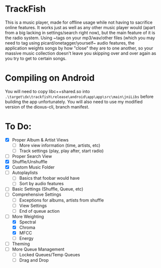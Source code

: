 # TrackFish
This is a music player, made for offline usage while not having to sacrifice online features.
It works just as well as any other music player would (apart from a big lacking in settings/search right now), but the main feature of it is the radio system.
Using ~tags on your mp3/wav/other files (which you may need to tag using picard/onetagger/yourself~ audio features, the application weights songs by how "close" they are to one another, so your massive music collection doesn't leave you skipping over and over again as you try to get to certain songs.

# Compiling on Android
You will need to copy libc++shared.so into `.\target\dx\trackfish\release\android\app\app\src\main\jniLibs` before building the app unfortunately. 
You will also need to use my modified version of the dioxus-cli, branch manifest.

# To Do:
 - [x] Proper Album & Artist Views
      - [ ] More view information (time, artists, etc)
      - [ ] Track settings (play, play after, start radio)
 - [ ] Proper Search View
 - [x] Shuffle/Unshuffle
 - [x] Custom Music Folder
 - [ ] Autoplaylists
    - [ ] Basics that foobar would have
    - [ ] Sort by audio features
 - [ ] Basic Settings (Shuffle, Queue, etc)
 - [ ] Comprehensive Settings
    - [ ] Exceptions for albums, artists from shuffle
    - [ ] View Settings
    - [ ] End of queue action
 - [ ] More Weighting
      - [x] Spectral
      - [x] Chroma
      - [x] MFCC
      - [ ] Energy
 - [ ] Theming
 - [ ] More Queue Management
      - [ ] Locked Queues/Temp Queues
      - [ ] Drag and Drop
